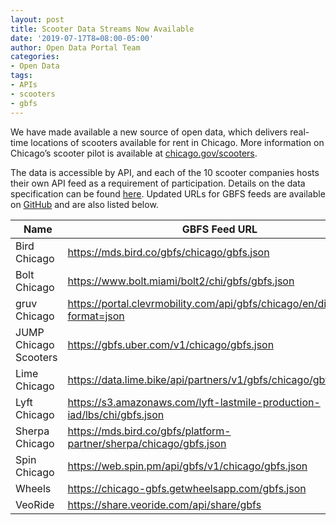 ```yaml
---
layout: post
title: Scooter Data Streams Now Available
date: '2019-07-17T8=08:00-05:00'
author: Open Data Portal Team
categories:
- Open Data
tags:
- APIs
- scooters
- gbfs
---
```

We have made available a new source of open data, which delivers real-time locations of scooters available for rent in Chicago. More information on Chicago’s scooter pilot is available at [chicago.gov/scooters](https://chicago.gov/scooters). 
 
The data is accessible by API, and each of the 10 scooter companies hosts their own API feed as a requirement of participation. Details on the data specification can be found [here](https://github.com/dsgermain/gbfs/tree/f76251ad4c754b62defc42562887724f287b73ea). Updated URLs for GBFS feeds are available on [GitHub](https://github.com/NABSA/gbfs/blob/master/systems.csv) and are also listed below.

| Name | GBFS Feed URL | 
| ---- |------------- |
| Bird Chicago | https://mds.bird.co/gbfs/chicago/gbfs.json |
| Bolt Chicago | https://www.bolt.miami/bolt2/chi/gbfs/gbfs.json |
| gruv Chicago | https://portal.clevrmobility.com/api/gbfs/chicago/en/discovery/?format=json |
| JUMP Chicago Scooters | https://gbfs.uber.com/v1/chicago/gbfs.json |
| Lime Chicago | https://data.lime.bike/api/partners/v1/gbfs/chicago/gbfs.json |
| Lyft Chicago | https://s3.amazonaws.com/lyft-lastmile-production-iad/lbs/chi/gbfs.json |
| Sherpa Chicago | https://mds.bird.co/gbfs/platform-partner/sherpa/chicago/gbfs.json |
| Spin Chicago | https://web.spin.pm/api/gbfs/v1/chicago/gbfs.json |
| Wheels | https://chicago-gbfs.getwheelsapp.com/gbfs.json |
| VeoRide | https://share.veoride.com/api/share/gbfs |
